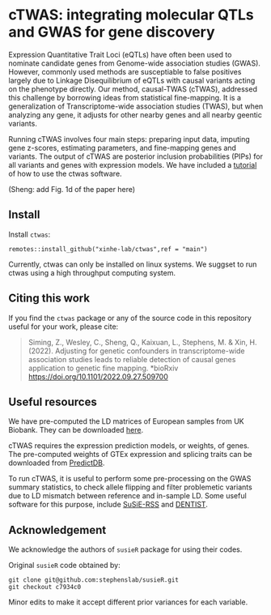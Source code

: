 # cTWAS: integrating molecular QTLs and GWAS for gene discovery

Expression Quantitative Trait Loci (eQTLs) have often been used to nominate candidate genes from Genome-wide association studies (GWAS). However, commonly used methods are susceptiable to false positives largely due to Linkage Disequilibrium of eQTLs with causal variants acting on the phenotype directly. Our method, causal-TWAS (cTWAS), addressed this challenge by borrowing ideas from statistical fine-mapping. It is a generalization of Transcriptome-wide association studies (TWAS), but when analyzing any gene, it adjusts for other nearby genes and all nearby geentic variants.  

Running cTWAS involves four main steps: preparing input data, imputing gene z-scores, estimating parameters, and fine-mapping genes and variants. The output of cTWAS are posterior inclusion probabilities (PIPs) for all variants and genes with expression models. We have included a [tutorial](https://xinhe-lab.github.io/ctwas/articles/transition.html) of how to use the ctwas software. 

(Sheng: add Fig. 1d of the paper here)

## Install

Install `ctwas`:

```
remotes::install_github("xinhe-lab/ctwas",ref = "main")
```
Currently, ctwas can only be installed on linux systems. We suggset to run ctwas using a high throughput computing system.

## Citing this work

If you find the `ctwas` package or any of the source code in this
repository useful for your work, please cite:

> Siming, Z., Wesley, C., Sheng, Q., Kaixuan, L., Stephens, M. & Xin, H. (2022). 
> Adjusting for genetic confounders in transcriptome-wide association 
> studies leads to reliable detection of causal genes
> application to genetic fine mapping. *bioRxiv
> https://doi.org/10.1101/2022.09.27.509700

## Useful resources

We have pre-computed the LD matrices of European samples from UK Biobank. They can be downloaded [here](https://uchicago.box.com/s/jqocacd2fulskmhoqnasrknbt59x3xkn). 

cTWAS requires the expression prediction models, or weights, of genes. The pre-computed weights of GTEx expression and splicing traits can be downloaded from [PredictDB](https://predictdb.org/post/2021/07/21/gtex-v8-models-on-eqtl-and-sqtl/). 

To run cTWAS, it is useful to perform some pre-processing on the GWAS summary statistics, to check allele flipping and filter problemetic variants due to LD mismatch between reference and in-sample LD. Some useful software for this purpose, include [SuSiE-RSS](https://stephenslab.github.io/susieR/articles/susierss_diagnostic.html) and [DENTIST](https://github.com/Yves-CHEN/DENTIST/). 

## Acknowledgement

We acknowledge the authors of `susieR` package for using their codes.

Original `susieR` code obtained by:
```
git clone git@github.com:stephenslab/susieR.git
git checkout c7934c0
```

Minor edits to make it accept different prior variances for each variable.